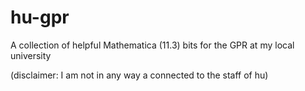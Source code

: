 # hu-gpr
A collection of helpful Mathematica (11.3) bits for the GPR at my local university

(disclaimer: I am not in any way a connected to the staff of hu)
